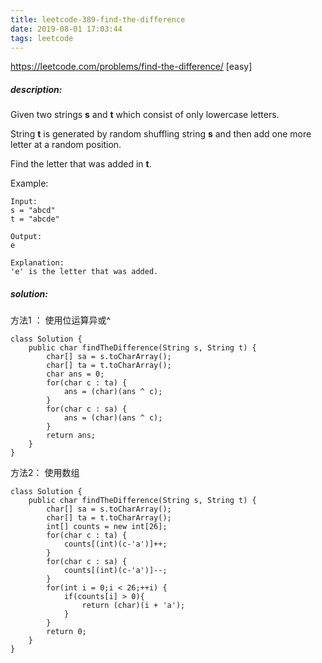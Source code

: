 ```yaml
---
title: leetcode-389-find-the-difference
date: 2019-08-01 17:03:44
tags: leetcode
---
```


https://leetcode.com/problems/find-the-difference/ [easy]

##### description:

Given two strings **s** and **t** which consist of only lowercase letters.

String **t** is generated by random shuffling string **s** and then add one more letter at a random position.

Find the letter that was added in **t**.

Example:

```
Input:
s = "abcd"
t = "abcde"

Output:
e

Explanation:
'e' is the letter that was added.
```

<!-- more -->

##### solution:

方法1 ：
使用位运算异或^

```
class Solution {
    public char findTheDifference(String s, String t) {
        char[] sa = s.toCharArray();
        char[] ta = t.toCharArray();
        char ans = 0;
        for(char c : ta) {
            ans = (char)(ans ^ c);
        }
        for(char c : sa) {
            ans = (char)(ans ^ c);
        }
        return ans;
    }
}
```

方法2：
使用数组

```
class Solution {
    public char findTheDifference(String s, String t) {
        char[] sa = s.toCharArray();
        char[] ta = t.toCharArray();
        int[] counts = new int[26];
        for(char c : ta) {
            counts[(int)(c-'a')]++;
        }
        for(char c : sa) {
            counts[(int)(c-'a')]--;
        }
        for(int i = 0;i < 26;++i) {
            if(counts[i] > 0){
                return (char)(i + 'a');
            }
        }
        return 0;
    }
}
```